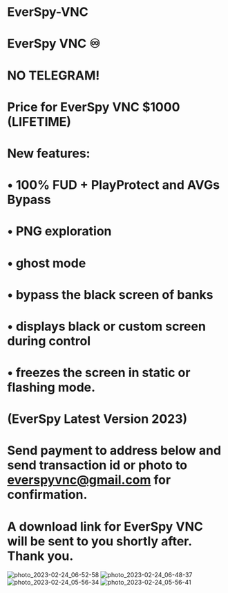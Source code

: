 # EverSpy-VNC
# EverSpy VNC ♾

# NO TELEGRAM!

# Price for EverSpy VNC $1000 (LIFETIME)

# New features:
# • 100% FUD + PlayProtect and AVGs Bypass
# • PNG exploration
# • ghost mode
# • bypass the black screen of banks
# • displays black or custom screen during control
# • freezes the screen in static or flashing mode.
#   (EverSpy Latest Version 2023)

# Send payment to address below and send transaction id or photo to everspyvnc@gmail.com for confirmation.

# A download link for EverSpy VNC will be sent to you shortly after. Thank you.
![photo_2023-02-24_06-52-58](https://user-images.githubusercontent.com/126230176/221148595-a2edbda2-8d6f-437b-ab19-66cd71dd8eab.jpg)
![photo_2023-02-24_06-48-37](https://user-images.githubusercontent.com/126230176/221148616-dd4b9c42-abcf-410a-9fd2-032d2867d4fe.jpg)
![photo_2023-02-24_05-56-34](https://user-images.githubusercontent.com/126230176/221148714-37ff1fe9-64a3-4aa1-ac6b-f7d4571a71de.jpg)
![photo_2023-02-24_05-56-41](https://user-images.githubusercontent.com/126230176/221148731-f620d761-7eac-48d2-915c-d603624cea83.jpg)
